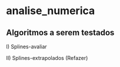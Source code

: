 # analise_numerica

## Algoritmos a serem testados

I) Splines-avaliar

II) Splines-extrapolados (Refazer)
